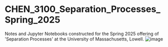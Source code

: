 # CHEN_3100_Separation_Processes_Spring_2025
Notes and Jupyter Notebooks constructed for the Spring 2025 offering of 'Separation Processes' at the University of Massachusetts, Lowell.
![image](CHEN_3100_HW_8_1.png)
